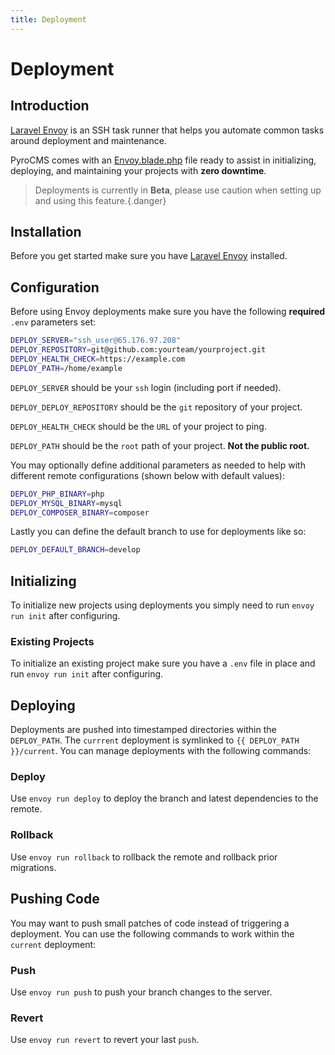 ```yaml
---
title: Deployment  
---
```


# Deployment

<div class="documentation__toc"></div>

## Introduction

[Laravel Envoy](https://laravel.com/docs/envoy) is an SSH task runner that helps you automate common tasks around deployment and maintenance. 

PyroCMS comes with an [Envoy.blade.php](https://github.com/pyrocms/pyrocms/blob/4.0/Envoy.blade.php) file ready to assist in initializing, deploying, and maintaining your projects with **zero downtime**.

> Deployments is currently in **Beta**, please use caution when setting up and using this feature.{.danger}

## Installation

Before you get started make sure you have [Laravel Envoy](https://laravel.com/docs/envoy#installation) installed.

## Configuration

Before using Envoy deployments make sure you have the following **required** `.env` parameters set:

```bash
DEPLOY_SERVER="ssh_user@65.176.97.208"
DEPLOY_REPOSITORY=git@github.com:yourteam/yourproject.git
DEPLOY_HEALTH_CHECK=https://example.com
DEPLOY_PATH=/home/example
```

`DEPLOY_SERVER` should be your `ssh` login (including port if needed).

`DEPLOY_DEPLOY_REPOSITORY` should be the `git` repository of your project.

`DEPLOY_HEALTH_CHECK` should be the `URL` of your project to ping.

`DEPLOY_PATH` should be the `root` path of your project. **Not the public root.**

You may optionally define additional parameters as needed to help with different remote configurations (shown below with default values):

```bash
DEPLOY_PHP_BINARY=php
DEPLOY_MYSQL_BINARY=mysql
DEPLOY_COMPOSER_BINARY=composer
```

Lastly you can define the default branch to use for deployments like so:

```bash
DEPLOY_DEFAULT_BRANCH=develop
```


## Initializing

To initialize new projects using deployments you simply need to run `envoy run init` after configuring. 
 
### Existing Projects

To initialize an existing project make sure you have a `.env` file in place and run `envoy run init` after configuring.


## Deploying

Deployments are pushed into timestamped directories within the `DEPLOY_PATH`. The `currrent` deployment is symlinked to `{{ DEPLOY_PATH }}/current`. You can manage deployments with the following commands:

### Deploy

Use `envoy run deploy` to deploy the branch and latest dependencies to the remote.

### Rollback

Use `envoy run rollback` to rollback the remote and rollback prior migrations.


## Pushing Code

You may want to push small patches of code instead of triggering a deployment. You can use the following commands to work within the `current` deployment:

### Push

Use `envoy run push` to push your branch changes to the server.

### Revert

Use `envoy run revert` to revert your last `push`.
